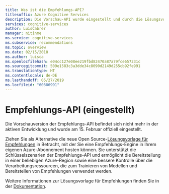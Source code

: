 ```yaml
---
title: Was ist die Empfehlungs-API?
titlesuffix: Azure Cognitive Services
description: Die Vorschau-API wurde eingestellt und durch die Lösungsvorlage für Empfehlungen ersetzt.
services: cognitive-services
author: LuisCabrer
manager: nitinme
ms.service: cognitive-services
ms.subservice: recommendations
ms.topic: overview
ms.date: 02/15/2018
ms.author: luisca
ms.openlocfilehash: e04cc127e08ee219fbd82470a87a79fce657231c
ms.sourcegitcommit: 509e1583c3a3dde34c8090d2149d255cb92fe991
ms.translationtype: HT
ms.contentlocale: de-DE
ms.lasthandoff: 05/27/2019
ms.locfileid: "60386991"
---
```

# <a name="recommendations-api-discontinued"></a>Empfehlungs-API (eingestellt)

Die Vorschauversion der Empfehlungs-API befindet sich nicht mehr in der aktiven Entwicklung und wurde am 15. Februar offiziell eingestellt. 

Ziehen Sie als Alternative die neue Open Source-[Lösungsvorlage für Empfehlungen](https://aka.ms/recopcs) in Betracht, mit der Sie eine Empfehlungs-Engine in Ihrem eigenen Azure-Abonnement hosten können. Sie unterstützt die Schlüsselszenarien der Empfehlungs-API und ermöglicht die Bereitstellung in einer beliebigen Azure-Region sowie eine bessere Kontrolle über die Verarbeitungsressourcen, die zum Trainieren von Modellen und Bereitstellen von Empfehlungen verwendet werden. 

Weitere Informationen zur Lösungsvorlage für Empfehlungen finden Sie in der [Dokumentation](https://github.com/Microsoft/Product-Recommendations). 

